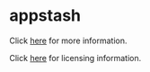 # appstash

Click [here](https://clayfreeman.github.io/appstash) for more information.

Click [here](LICENSE.md) for licensing information.
